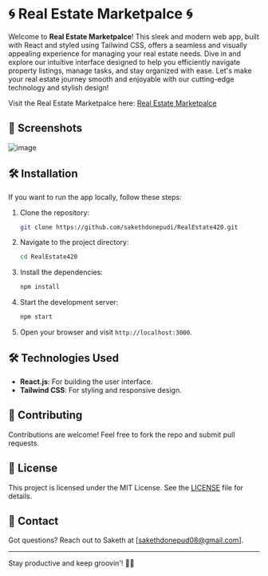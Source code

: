 # 🌀 Real Estate Marketpalce 🌀


Welcome to **Real Estate Marketpalce**! This sleek and modern web app, built with React and styled using Tailwind CSS, offers a seamless and visually appealing experience for managing your real estate needs. Dive in and explore our intuitive interface designed to help you efficiently navigate property listings, manage tasks, and stay organized with ease. Let's make your real estate journey smooth and enjoyable with our cutting-edge technology and stylish design!



Visit the Real Estate Marketpalce here: [Real Estate Marketpalce](https://real-estate420.vercel.app/)


## 📸 Screenshots

![image](https://github.com/sakethdonepudi/RealEstate420/assets/94643857/5330c74e-2578-4164-a417-9d91ec068c95)



## 🛠️ Installation

If you want to run the app locally, follow these steps:

1. Clone the repository:
    ```bash
    git clone https://github.com/sakethdonepudi/RealEstate420.git
    ```
2. Navigate to the project directory:
    ```bash
    cd RealEstate420
    ```
3. Install the dependencies:
    ```bash
    npm install
    ```
4. Start the development server:
    ```bash
    npm start
    ```
5. Open your browser and visit `http://localhost:3000`.

## 🛠️ Technologies Used

- **React.js**: For building the user interface.
- **Tailwind CSS**: For styling and responsive design.

## 🤝 Contributing
 Contributions are welcome! Feel free to fork the repo and submit pull requests.

## 📜 License

This project is licensed under the MIT License. See the [LICENSE](./LICENSE) file for details.

## 💬 Contact

Got questions? Reach out to Saketh at [sakethdonepud08@gmail.com].

---

Stay productive and keep groovin'! 💃🕺

